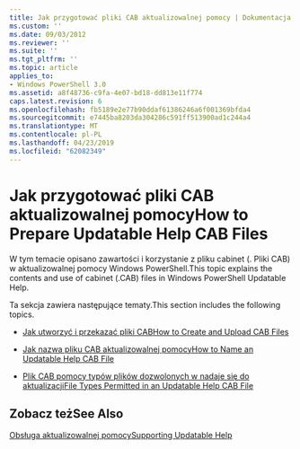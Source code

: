 ```yaml
---
title: Jak przygotować pliki CAB aktualizowalnej pomocy | Dokumentacja firmy Microsoft
ms.custom: ''
ms.date: 09/03/2012
ms.reviewer: ''
ms.suite: ''
ms.tgt_pltfrm: ''
ms.topic: article
applies_to:
- Windows PowerShell 3.0
ms.assetid: a8f48736-c9fa-4e07-bd18-dd813e11f774
caps.latest.revision: 6
ms.openlocfilehash: fb5189e2e77b90ddaf61386246a6f001369bfda4
ms.sourcegitcommit: e7445ba8203da304286c591ff513900ad1c244a4
ms.translationtype: MT
ms.contentlocale: pl-PL
ms.lasthandoff: 04/23/2019
ms.locfileid: "62082349"
---
```

# <a name="how-to-prepare-updatable-help-cab-files"></a><span data-ttu-id="bc3a0-102">Jak przygotować pliki CAB aktualizowalnej pomocy</span><span class="sxs-lookup"><span data-stu-id="bc3a0-102">How to Prepare Updatable Help CAB Files</span></span>

<span data-ttu-id="bc3a0-103">W tym temacie opisano zawartości i korzystanie z pliku cabinet (. Pliki CAB) w aktualizowalnej pomocy Windows PowerShell.</span><span class="sxs-lookup"><span data-stu-id="bc3a0-103">This topic explains the contents and use of cabinet (.CAB) files in Windows PowerShell Updatable Help.</span></span>

<span data-ttu-id="bc3a0-104">Ta sekcja zawiera następujące tematy.</span><span class="sxs-lookup"><span data-stu-id="bc3a0-104">This section includes the following topics.</span></span>

- [<span data-ttu-id="bc3a0-105">Jak utworzyć i przekazać pliki CAB</span><span class="sxs-lookup"><span data-stu-id="bc3a0-105">How to Create and Upload CAB Files</span></span>](./how-to-create-and-upload-cab-files.md)

- [<span data-ttu-id="bc3a0-106">Jak nazwa pliku CAB aktualizowalnej pomocy</span><span class="sxs-lookup"><span data-stu-id="bc3a0-106">How to Name an Updatable Help CAB File</span></span>](./how-to-name-an-updatable-help-cab-file.md)

- [<span data-ttu-id="bc3a0-107">Plik CAB pomocy typów plików dozwolonych w nadaje się do aktualizacji</span><span class="sxs-lookup"><span data-stu-id="bc3a0-107">File Types Permitted in an Updatable Help CAB File</span></span>](./file-types-permitted-in-an-updatable-help-cab-file.md)

## <a name="see-also"></a><span data-ttu-id="bc3a0-108">Zobacz też</span><span class="sxs-lookup"><span data-stu-id="bc3a0-108">See Also</span></span>

[<span data-ttu-id="bc3a0-109">Obsługa aktualizowalnej pomocy</span><span class="sxs-lookup"><span data-stu-id="bc3a0-109">Supporting Updatable Help</span></span>](./supporting-updatable-help.md)